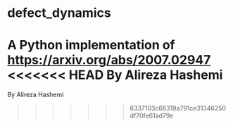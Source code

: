 # defect_dynamics
A Python implementation of https://arxiv.org/abs/2007.02947
<<<<<<< HEAD
By Alireza Hashemi
=======
By Alireza Hashemi
>>>>>>> 6337103c68319a791ce31346250df70fe61ad79e
